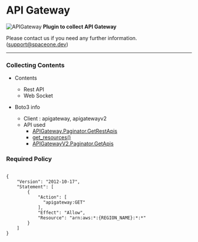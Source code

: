 # API Gateway

![APIGateway](https://spaceone-custom-assets.s3.ap-northeast-2.amazonaws.com/console-assets/icons/cloud-services/aws/Amazon-API-Gateway.svg)
**Plugin to collect API Gateway**

Please contact us if you need any further information. (<support@spaceone.dev>)

---

### Collecting Contents

- Contents
  - Rest API
  - Web Socket
  

- Boto3 info
  - Client : apigateway, apigatewayv2
  - API used
    - [APIGateway.Paginator.GetRestApis](https://boto3.amazonaws.com/v1/documentation/api/latest/reference/services/apigateway.html#APIGateway.Paginator.GetRestApis)
    - [get_resources()](https://boto3.amazonaws.com/v1/documentation/api/latest/reference/services/apigateway.html#APIGateway.Client.get_resources)
    - [APIGatewayV2.Paginator.GetApis](https://boto3.amazonaws.com/v1/documentation/api/latest/reference/services/apigatewayv2.html#ApiGatewayV2.Paginator.GetApis)
  
### Required Policy
  
<pre>
<code>
{
    "Version": "2012-10-17",
    "Statement": [
        {
            "Action": [
              "apigateway:GET"
            ],
            "Effect": "Allow",
            "Resource": "arn:aws:*:{REGION_NAME}:*:*"
        }
    ]
}
</code>
</pre>